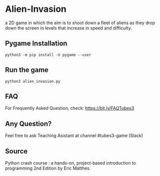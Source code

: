 # Alien-Invasion
a 2D game in which the aim is to shoot down a fleet of aliens as they drop down the screen in levels that increase in speed and difficulty.

## Pygame Installation
```
python3 -m pip install -U pygame --user
```

## Run the game
```
python3 alien_invasion.py
```

## FAQ
For Frequently Asked Question, check: https://bit.ly/FAQTubes3

## Any Question?
Feel free to ask Teaching Asistant at channel #tubes3-game (Slack)

## Source
Python crash course : a hands-on, project-based introduction to programming 2nd Edition by Eric Matthes.
